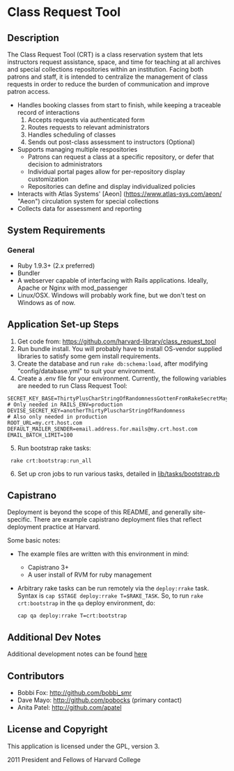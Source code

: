 # Class Request Tool

## Description

The Class Request Tool (CRT) is a class reservation system that lets instructors request assistance, space, and time for teaching at all archives and special collections repositories within an institution. Facing both patrons and staff, it is intended to centralize the management of class requests in order to reduce the burden of communication and improve patron access.

* Handles booking classes from start to finish, while keeping a traceable record of interactions
  1. Accepts requests via authenticated form
  2. Routes requests to relevant administrators
  3. Handles scheduling of classes
  4. Sends out post-class assessment to instructors (Optional)
* Supports managing multiple respositories
  * Patrons can request a class at a specific repository, or defer that decision to administrators
  * Individual portal pages allow for per-repository display customization
  * Repositories can define and display individualized policies
* Interacts with Atlas Systems' [Aeon] (https://www.atlas-sys.com/aeon/ "Aeon") circulation system for special collections
* Collects data for assessment and reporting

## System Requirements

### General
* Ruby 1.9.3+ (2.x preferred)
* Bundler
* A webserver capable of interfacing with Rails applications.  Ideally, Apache or Nginx with mod_passenger
* Linux/OSX.  Windows will probably work fine, but we don't test on Windows as of now.

## Application Set-up Steps

1. Get code from: https://github.com/harvard-library/class_request_tool
2. Run bundle install. You will probably have to install OS-vendor supplied libraries to satisfy some gem install requirements.
3. Create the database and run `rake db:schema:load`, after modifying "config/database.yml" to suit your environment.
4. Create a .env file for your environment. Currently, the following variables are needed to run Class Request Tool:

  ```
  SECRET_KEY_BASE=ThirtyPlusCharStringOfRandomnessGottenFromRakeSecretMaybe # Only needed in RAILS_ENV=production
  DEVISE_SECRET_KEY=anotherThirtyPluscharStringOfRandomness              # Also only needed in production
  ROOT_URL=my.crt.host.com
  DEFAULT_MAILER_SENDER=email.address.for.mails@my.crt.host.com
  EMAIL_BATCH_LIMIT=100
  ```
5. Run bootstrap rake tasks:

  ```Shell
   rake crt:bootstrap:run_all
  ```
6. Set up cron jobs to run various tasks, detailed in [lib/tasks/bootstrap.rb](lib/tasks/bootstrap.rb)

## Capistrano

Deployment is beyond the scope of this README, and generally site-specific.  There are example capistrano deployment files that reflect deployment practice at Harvard.

Some basic notes:
* The example files are written with this environment in mind:
  * Capistrano 3+
  * A user install of RVM for ruby management
* Arbitrary rake tasks can be run remotely via the `deploy:rrake` task. Syntax is `cap $STAGE deploy:rrake T=$RAKE_TASK`.  So, to run `rake crt:bootstrap` in the `qa` deploy environment, do:

  ```Shell
  cap qa deploy:rrake T=crt:bootstrap
  ```

## Additional Dev Notes

Additional development notes can be found [here](DEV_NOTES.md)

## Contributors

* Bobbi Fox: http://github.com/bobbi_smr
* Dave Mayo: http://github.com/pobocks (primary contact)
* Anita Patel: http://github.com/apatel

## License and Copyright

This application is licensed under the GPL, version 3.

2011 President and Fellows of Harvard College
